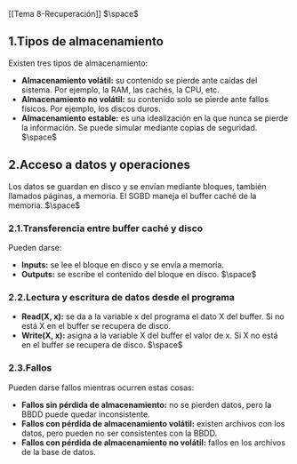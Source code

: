 [[Tema 8-Recuperación]]
$\space$
## 1.Tipos de almacenamiento
Existen tres tipos de almacenamiento:
+ **Almacenamiento volátil:** su contenido se pierde ante caídas del sistema. Por ejemplo, la RAM, las cachés, la CPU, etc.
+ **Almacenamiento no volátil:** su contenido solo se pierde ante fallos físicos. Por ejemplo, los discos duros.
+ **Almacenamiento estable:** es una idealización en la que nunca se pierde la información. Se puede simular mediante copias de seguridad.
$\space$
## 2.Acceso a datos y operaciones
Los datos se guardan en disco y se envían mediante bloques, también llamados páginas, a memoria. El SGBD maneja el buffer caché de la memoria. 
$\space$
### 2.1.Transferencia entre buffer caché y disco
Pueden darse:
+ **Inputs:** se lee el bloque en disco y se envía a memoria.
+ **Outputs:** se escribe el contenido del bloque en disco.
$\space$
### 2.2.Lectura y escritura de datos desde el programa
+ **Read(X, x):** se da a la variable x del programa el dato X del buffer. Si no está X en el buffer se recupera de disco. 
+ **Write(X, x):** asigna a la variable X del buffer el valor de x. Si X no está en el buffer se recupera de disco.
$\space$
### 2.3.Fallos
Pueden darse fallos mientras ocurren estas cosas:
+ **Fallos sin pérdida de almacenamiento:** no se pierden datos, pero la BBDD puede quedar inconsistente.
+ **Fallos con pérdida de almacenamiento volátil:** existen archivos con los datos, pero pueden no ser consistentes con la BBDD.
+ **Fallos con pérdida de almacenamiento no volátil:** fallos en los archivos de la base de datos.